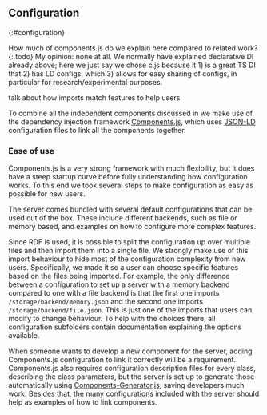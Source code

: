 ## Configuration
{:#configuration}

How much of components.js do we explain here compared to related work?
{:.todo}
<span class="comment" data-author="RV">My opinion: none at all. We normally have explained declarative DI already above; here we just say we chose c.js because it 1) is a great TS DI that 2) has LD configs, which 3) allows for easy sharing of configs, in particular for research/experimental purposes.</span>

talk about how imports match features to help users

To combine all the independent components discussed in [](#architecture)
we make use of the dependency injection framework [Components.js](https://componentsjs.readthedocs.io/),
which uses [JSON-LD](https://json-ld.org/) configuration files to link all the components together.

### <span class="rephrase" data-author="RV">Ease of use</span>
Components.js is a <span class="rephrase" data-author="RV">very strong</span> framework with much flexibility,
but it does have a steep startup curve before fully understanding how configuration works.
To this end we took several steps to make configuration as easy as possible for new users.

The server comes bundled with several default configurations that can be used out of the box.
These include different backends, such as file or memory based,
and examples on how to configure more complex features.

Since RDF is used, it is possible to split the configuration up over multiple files
and then import them into a single file.
We strongly make use of this import behaviour to hide most of the configuration complexity from new users.
Specifically, we made it so a user can choose specific features based on the files being imported.
For example, the only difference between a configuration to set up a server with a memory backend
compared to one with a file backend is that the first one imports `/storage/backend/memory.json`
and the second one imports `/storage/backend/file.json`.
This is just one of the imports that users can modify to change behaviour.
To help with the choices there, all configuration subfolders contain documentation
explaining the options available.

When someone wants to develop a new component for the server,
adding Components.js configuration to link it correctly will be a requirement.
Components.js also requires configuration description files for every class,
describing the class parameters,
but the server is set up to generate those automatically using
[Components-Generator.js](https://github.com/LinkedSoftwareDependencies/Components-Generator.js),
saving developers much work.
Besides that, the many configurations included with the server
should help as examples of how to link components.
